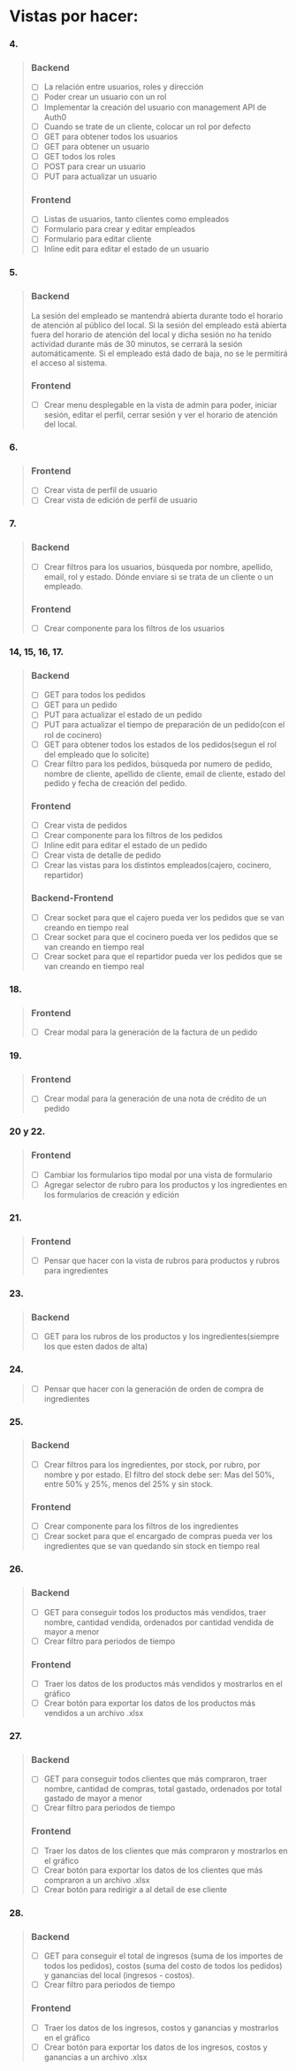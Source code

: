 # Vistas por hacer:

### 4.

> ### Backend
>
> - [ ] La relación entre usuarios, roles y dirección
> - [ ] Poder crear un usuario con un rol
> - [ ] Implementar la creación del usuario con management API de Auth0
> - [ ] Cuando se trate de un cliente, colocar un rol por defecto
> - [ ] GET para obtener todos los usuarios
> - [ ] GET para obtener un usuario
> - [ ] GET todos los roles
> - [ ] POST para crear un usuario
> - [ ] PUT para actualizar un usuario
>
> ### Frontend
>
> - [ ] Listas de usuarios, tanto clientes como empleados
> - [ ] Formulario para crear y editar empleados
> - [ ] Formulario para editar cliente
> - [ ] Inline edit para editar el estado de un usuario

### 5.

> ### Backend
>
> La sesión del empleado se mantendrá abierta durante todo el horario de atención al público del local.
> Si la sesión del empleado está abierta fuera del horario de atención del local y dicha sesión no ha tenido actividad durante más de 30 minutos, se cerrará la sesión automáticamente.
> Si el empleado está dado de baja, no se le permitirá el acceso al sistema.
>
> ### Frontend
>
> - [ ] Crear menu desplegable en la vista de admin para poder, iniciar sesión, editar el perfil, cerrar sesión y ver el horario de atención del local.

### 6.

> ### Frontend
>
> - [ ] Crear vista de perfil de usuario
> - [ ] Crear vista de edición de perfil de usuario

### 7.

> ### Backend
>
> - [ ] Crear filtros para los usuarios, búsqueda por nombre, apellido, email, rol y estado. Dónde enviare si se trata de un cliente o un empleado.
>
> ### Frontend
>
> - [ ] Crear componente para los filtros de los usuarios

### 14, 15, 16, 17.

> ### Backend
>
> - [ ] GET para todos los pedidos
> - [ ] GET para un pedido
> - [ ] PUT para actualizar el estado de un pedido
> - [ ] PUT para actualizar el tiempo de preparación de un pedido(con el rol de cocinero)
> - [ ] GET para obtener todos los estados de los pedidos(segun el rol del empleado que lo solicite)
> - [ ] Crear filtro para los pedidos, búsqueda por numero de pedido, nombre de cliente, apellido de cliente, email de cliente, estado del pedido y fecha de creación del pedido.
>
> ### Frontend
>
> - [ ] Crear vista de pedidos
> - [ ] Crear componente para los filtros de los pedidos
> - [ ] Inline edit para editar el estado de un pedido
> - [ ] Crear vista de detalle de pedido
> - [ ] Crear las vistas para los distintos empleados(cajero, cocinero, repartidor)
>
> ### Backend-Frontend
>
> - [ ] Crear socket para que el cajero pueda ver los pedidos que se van creando en tiempo real
> - [ ] Crear socket para que el cocinero pueda ver los pedidos que se van creando en tiempo real
> - [ ] Crear socket para que el repartidor pueda ver los pedidos que se van creando en tiempo real

### 18.

> ### Frontend
>
> - [ ] Crear modal para la generación de la factura de un pedido

### 19.

> ### Frontend
>
> - [ ] Crear modal para la generación de una nota de crédito de un pedido

### 20 y 22.

> ### Frontend
>
> - [ ] Cambiar los formularios tipo modal por una vista de formulario
> - [ ] Agregar selector de rubro para los productos y los ingredientes en los formularios de creación y edición

### 21.

> ### Frontend
>
> - [ ] Pensar que hacer con la vista de rubros para productos y rubros para ingredientes

### 23.

> ### Backend
>
> - [ ] GET para los rubros de los productos y los ingredientes(siempre los que esten dados de alta)

### 24.

> - [ ] Pensar que hacer con la generación de orden de compra de ingredientes

### 25.

> ### Backend
>
> - [ ] Crear filtros para los ingredientes, por stock, por rubro, por nombre y por estado. El filtro del stock debe ser: Mas del 50%, entre 50% y 25%, menos del 25% y sin stock.
>
> ### Frontend
>
> - [ ] Crear componente para los filtros de los ingredientes
> - [ ] Crear socket para que el encargado de compras pueda ver los ingredientes que se van quedando sin stock en tiempo real

### 26.

> ### Backend
>
> - [ ] GET para conseguir todos los productos más vendidos, traer nombre, cantidad vendida, ordenados por cantidad vendida de mayor a menor
> - [ ] Crear filtro para periodos de tiempo
>
> ### Frontend
>
> - [ ] Traer los datos de los productos más vendidos y mostrarlos en el gráfico
> - [ ] Crear botón para exportar los datos de los productos más vendidos a un archivo .xlsx

### 27.

> ### Backend
>
> - [ ] GET para conseguir todos clientes que más compraron, traer nombre, cantidad de compras, total gastado, ordenados por total gastado de mayor a menor
> - [ ] Crear filtro para periodos de tiempo
>
> ### Frontend
>
> - [ ] Traer los datos de los clientes que más compraron y mostrarlos en el gráfico
> - [ ] Crear botón para exportar los datos de los clientes que más compraron a un archivo .xlsx
> - [ ] Crear botón para redirigir a al detail de ese cliente

### 28.

> ### Backend
>
> - [ ] GET para conseguir el total de ingresos (suma de los importes de todos los pedidos), costos (suma del costo de todos los pedidos) y ganancias del local (ingresos - costos).
> - [ ] Crear filtro para periodos de tiempo
>
> ### Frontend
>
> - [ ] Traer los datos de los ingresos, costos y ganancias y mostrarlos en el gráfico
> - [ ] Crear botón para exportar los datos de los ingresos, costos y ganancias a un archivo .xlsx
